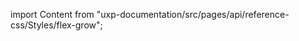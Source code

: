 
import Content from "uxp-documentation/src/pages/api/reference-css/Styles/flex-grow";

<Content query="product=xd"/>
